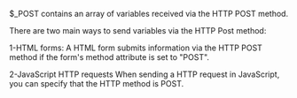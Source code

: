 $_POST
contains an array of variables received via the HTTP POST method.

There are two main ways to send variables via the HTTP Post method:

1-HTML forms:
A HTML form submits information via the HTTP POST method if the form's method attribute is set to "POST".

2-JavaScript HTTP requests
When sending a HTTP request in JavaScript, you can specify that the HTTP method is POST.